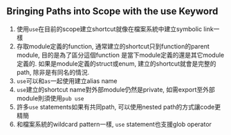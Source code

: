 ## Bringing Paths into Scope with the use Keyword
1. 使用`use`在目前的scope建立shortcut就像在檔案系統中建立symbolic link一樣
2. 存取module定義的function, 通常建立的shortcut只到function的parent module, 目的是為了區分這個function
是當下module定義的還是其它module定義的. 如果是module定義的struct或enum, 建立的shortcut就會是完整的path,
除非是有同名的情況.
3. `use`可以和`as`一起使用建立alias name
4. `use`建立的shortcut name對外部module仍然是private, 如需export至外部module則須使用`pub use`
5. 許多`use` statements如果有共同path, 可以使用nested path的方式讓code更精簡
6. 和檔案系統的wildcard pattern一樣, `use` statement也支援glob operator
